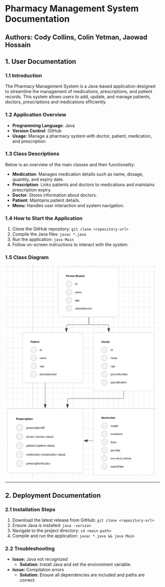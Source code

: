 
# Pharmacy Management System Documentation
## Authors: Cody Collins, Colin Yetman, Jaowad Hossain

## 1. User Documentation

### 1.1 Introduction

The Pharmacy Management System is a Java-based application designed to streamline the management of medications, prescriptions, and patient records. This system allows users to add, update, and manage patients, doctors, prescriptions and medications efficiently.

### 1.2 Application Overview

- **Programming Language**: Java
- **Version Control**: GitHub
- **Usage**: Manage a pharmacy system with doctor, patient, medication, and prescription

### 1.3 Class Descriptions

Below is an overview of the main classes and their functionality:

- **Medication**: Manages medication details such as name, dosage, quantity, and expiry date.
- **Prescription**: Links patients and doctors to medications and maintains prescription expiry.
- **Doctor**: Stores information about doctors.
- **Patient**: Maintains patient details.
- **Menu**: Handles user interaction and system navigation.

### 1.4 How to Start the Application

1. Clone the GitHub repository: `git clone <repository-url>`
2. Compile the Java files: `javac *.java`
3. Run the application: `java Main`
4. Follow on-screen instructions to interact with the system.

### 1.5 Class Diagram

![Class Diagram](/images/class-diagram.png)

---

## 2. Deployment Documentation

### 2.1 Installation Steps

1. Download the latest release from GitHub: `git clone <repository-url>`
2. Ensure Java is installed: `java -version`
3. Navigate to the project directory: `cd <main-path>`
4. Compile and run the application: `javac *.java && java Main`

### 2.2 Troubleshooting

- **Issue:** Java not recognized
  - **Solution:** Install Java and set the environment variable.
- **Issue:** Compilation errors
  - **Solution:** Ensure all dependencies are included and paths are correct.